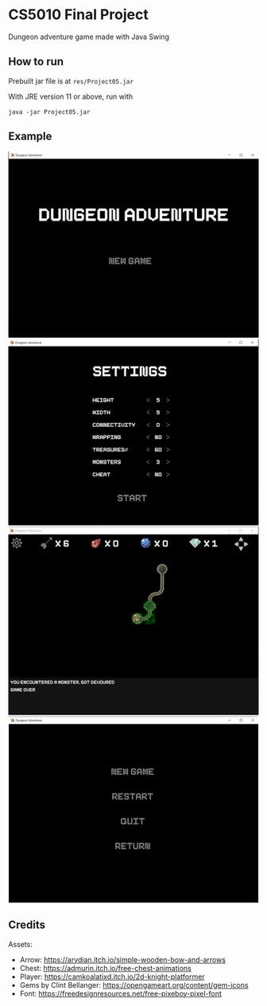 # CS5010 Final Project

Dungeon adventure game made with Java Swing

## How to run

Prebuilt jar file is at ```res/Project05.jar```

With JRE version 11 or above, run with
```
java -jar Project05.jar
```

## Example

![start](res/example_run_start.png)
![setting](res/example_run_setting.png)
![game](res/example_run_game.png)
![menu](res/example_run_menu.png)

## Credits

Assets:
- Arrow: https://arydian.itch.io/simple-wooden-bow-and-arrows
- Chest: https://admurin.itch.io/free-chest-animations
- Player: https://camkoalatixd.itch.io/2d-knight-platformer
- Gems by Clint Bellanger: https://opengameart.org/content/gem-icons
- Font: https://freedesignresources.net/free-pixeboy-pixel-font